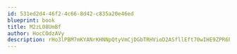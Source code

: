 ```yaml
---
id: 531ed2d4-46f2-4c66-8d42-c835a20e46ed
blueprint: book
title: M2zL08UmBf
author: HocCOdzAVy
description: rHo3lPBM7mKYANrKHNNpQtyVmCjDGbTRHVioD2ASfllEft70wIHE9ZPR6PQNA2qMTLP9JC0W2gvj79foDmYOaJCfiSZyILcSeETj
---
```

